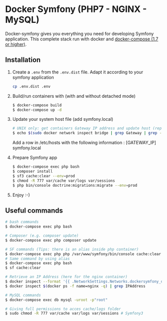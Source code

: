 # Docker Symfony (PHP7 - NGINX - MySQL)

Docker-symfony gives you everything you need for developing Symfony application. This complete stack run with docker and [docker-compose (1.7 or higher)](https://docs.docker.com/compose/).

## Installation

1. Create a `.env` from the `.env.dist` file. Adapt it according to your symfony application

    ```bash
    cp .env.dist .env
    ```


2. Build/run containers with (with and without detached mode)

    ```bash
    $ docker-compose build
    $ docker-compose up -d
    ```

3. Update your system host file (add symfony.local)

    ```bash
    # UNIX only: get containers Gateway IP address and update host (replace IP according to your configuration) (on Windows, edit C:\Windows\System32\drivers\etc\hosts)
    $ echo $(sudo docker network inspect bridge | grep Gateway | grep -o -E '[0-9\.]+') # Will output the Gateway IP
    ```
    Add a row in /etc/hosts with the following information : 
    [GATEWAY_IP] symfony.local

    
4. Prepare Symfony app

    ```bash
    $ docker-compose exec php bash
    $ composer install
    $ sf3 cache:clear --env=prod
    $ chmod -R 777 var/cache var/logs var/sessions
    $ php bin/console doctrine:migrations:migrate --env=prod
    ```

5. Enjoy :-)


## Useful commands

```bash
# bash commands
$ docker-compose exec php bash

# Composer (e.g. composer update)
$ docker-compose exec php composer update

# SF commands (Tips: there is an alias inside php container)
$ docker-compose exec php php /var/www/symfony/bin/console cache:clear # Symfony3
# Same command by using alias
$ docker-compose exec php bash
$ sf cache:clear

# Retrieve an IP Address (here for the nginx container)
$ docker inspect --format '{{ .NetworkSettings.Networks.dockersymfony_default.IPAddress }}' $(docker ps -f name=nginx -q)
$ docker inspect $(docker ps -f name=nginx -q) | grep IPAddress

# MySQL commands
$ docker-compose exec db mysql -uroot -p"root"

# Giving full permissions to acces cache/logs folder
$ sudo chmod -R 777 var/cache var/logs var/sessions # Symfony3

```